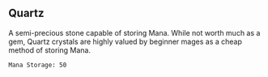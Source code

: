 ## Quartz
A semi-precious stone capable of storing Mana. While not worth much as a gem,
Quartz crystals are highly valued by beginner mages as a cheap method of storing
Mana.

```
Mana Storage: 50
```
